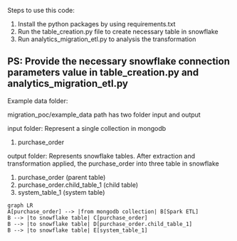 Steps to use this code:

1. Install the python packages by using requirements.txt
2. Run the table_creation.py file to create necessary table in snowflake
3. Run analytics_migration_etl.py to analysis the transformation

PS: Provide the necessary snowflake connection parameters value 
in table_creation.py and analytics_migration_etl.py
---

Example data folder:

migration_poc/example_data path has two folder input and output

 input folder:
   Represent a single collection in mongodb 
   1. purchase_order 

 output folder:
   Represents snowflake tables. After extraction and transformation applied, the purchase_order into three table
in snowflake

  1. purchase_order (parent table)
  2. purchase_order.child_table_1 (child table)
  3. system_table_1 (system table)
   

```mermaid
graph LR
A[purchase_order] --> |from mongodb collection| B[Spark ETL]
B --> |to snowflake table| C[purchase_order]
B --> |to snowflake table| D[purchase_order.child_table_1]
B --> |to snowflake table| E[system_table_1]
```
